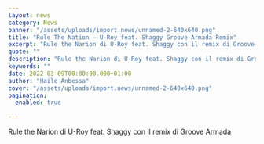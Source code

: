 ```yaml
---
layout: news
category: News
banner: "/assets/uploads/import.news/unnamed-2-640x640.png"
title: "Rule The Nation – U-Roy feat. Shaggy Groove Armada Remix"
excerpt: "Rule the Narion di U-Roy feat. Shaggy con il remix di Groove Armada  "
quote: ""
description: "Rule the Narion di U-Roy feat. Shaggy con il remix di Groove Armada  "
keywords: ""
date: 2022-03-09T00:00:00.000+01:00
author: "Haile Anbessa"
cover: "/assets/uploads/import.news/unnamed-2-640x640.png"
pagination:
  enabled: true

---
```


Rule the Narion di U-Roy feat. Shaggy con il remix di Groove Armada